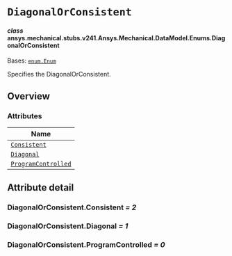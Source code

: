 <!-- vale off -->

<a id="diagonalorconsistent"></a>

# `DiagonalOrConsistent`

<a id="ansys.mechanical.stubs.v241.Ansys.Mechanical.DataModel.Enums.DiagonalOrConsistent"></a>

#### *class* ansys.mechanical.stubs.v241.Ansys.Mechanical.DataModel.Enums.DiagonalOrConsistent

Bases: [`enum.Enum`](https://docs.python.org/3/library/enum.html#enum.Enum)

Specifies the DiagonalOrConsistent.

<!-- !! processed by numpydoc !! -->

<a id="overview"></a>

## Overview

### Attributes

| Name |
| ---------------------------------------------------------------- |
| [`Consistent`](#DiagonalOrConsistent.Consistent) |
| [`Diagonal`](#DiagonalOrConsistent.Diagonal) |
| [`ProgramControlled`](#DiagonalOrConsistent.ProgramControlled) |

<a id="attribute-detail"></a>

## Attribute detail

<a id="DiagonalOrConsistent.Consistent"></a>

### DiagonalOrConsistent.Consistent *= 2*

<a id="DiagonalOrConsistent.Diagonal"></a>

### DiagonalOrConsistent.Diagonal *= 1*

<a id="DiagonalOrConsistent.ProgramControlled"></a>

### DiagonalOrConsistent.ProgramControlled *= 0*

<!-- vale on -->
